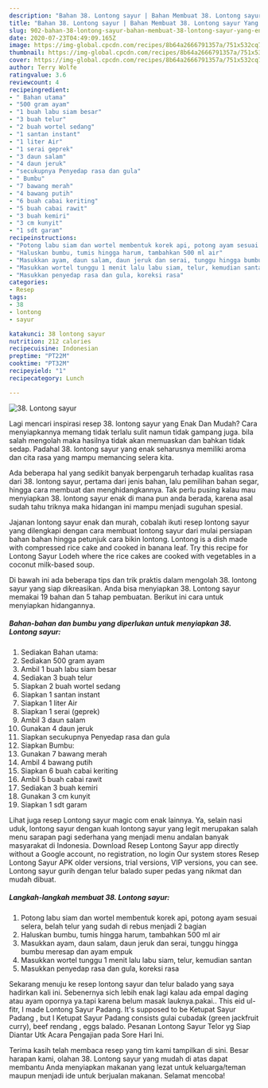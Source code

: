 ```yaml
---
description: "Bahan 38. Lontong sayur | Bahan Membuat 38. Lontong sayur Yang Enak Banget"
title: "Bahan 38. Lontong sayur | Bahan Membuat 38. Lontong sayur Yang Enak Banget"
slug: 902-bahan-38-lontong-sayur-bahan-membuat-38-lontong-sayur-yang-enak-banget
date: 2020-07-23T04:49:09.165Z
image: https://img-global.cpcdn.com/recipes/8b64a2666791357a/751x532cq70/38-lontong-sayur-foto-resep-utama.jpg
thumbnail: https://img-global.cpcdn.com/recipes/8b64a2666791357a/751x532cq70/38-lontong-sayur-foto-resep-utama.jpg
cover: https://img-global.cpcdn.com/recipes/8b64a2666791357a/751x532cq70/38-lontong-sayur-foto-resep-utama.jpg
author: Terry Wolfe
ratingvalue: 3.6
reviewcount: 4
recipeingredient:
- " Bahan utama"
- "500 gram ayam"
- "1 buah labu siam besar"
- "3 buah telur"
- "2 buah wortel sedang"
- "1 santan instant"
- "1 liter Air"
- "1 serai geprek"
- "3 daun salam"
- "4 daun jeruk"
- "secukupnya Penyedap rasa dan gula"
- " Bumbu"
- "7 bawang merah"
- "4 bawang putih"
- "6 buah cabai keriting"
- "5 buah cabai rawit"
- "3 buah kemiri"
- "3 cm kunyit"
- "1 sdt garam"
recipeinstructions:
- "Potong labu siam dan wortel membentuk korek api, potong ayam sesuai selera, belah telur yang sudah di rebus menjadi 2 bagian"
- "Haluskan bumbu, tumis hingga harum, tambahkan 500 ml air"
- "Masukkan ayam, daun salam, daun jeruk dan serai, tunggu hingga bumbu meresap dan ayam empuk"
- "Masukkan wortel tunggu 1 menit lalu labu siam, telur, kemudian santan"
- "Masukkan penyedap rasa dan gula, koreksi rasa"
categories:
- Resep
tags:
- 38
- lontong
- sayur

katakunci: 38 lontong sayur 
nutrition: 212 calories
recipecuisine: Indonesian
preptime: "PT22M"
cooktime: "PT32M"
recipeyield: "1"
recipecategory: Lunch

---
```



![38. Lontong sayur](https://img-global.cpcdn.com/recipes/8b64a2666791357a/751x532cq70/38-lontong-sayur-foto-resep-utama.jpg)

Lagi mencari inspirasi resep 38. lontong sayur yang Enak Dan Mudah? Cara menyiapkannya memang tidak terlalu sulit namun tidak gampang juga. bila salah mengolah maka hasilnya tidak akan memuaskan dan bahkan tidak sedap. Padahal 38. lontong sayur yang enak seharusnya memiliki aroma dan cita rasa yang mampu memancing selera kita.

Ada beberapa hal yang sedikit banyak berpengaruh terhadap kualitas rasa dari 38. lontong sayur, pertama dari jenis bahan, lalu pemilihan bahan segar, hingga cara membuat dan menghidangkannya. Tak perlu pusing kalau mau menyiapkan 38. lontong sayur enak di mana pun anda berada, karena asal sudah tahu triknya maka hidangan ini mampu menjadi suguhan spesial.

Jajanan lontong sayur enak dan murah, cobalah ikuti resep lontong sayur yang dilengkapi dengan cara membuat lontong sayur dari mulai persiapan bahan bahan hingga petunjuk cara bikin lontong. Lontong is a dish made with compressed rice cake and cooked in banana leaf. Try this recipe for Lontong Sayur Lodeh where the rice cakes are cooked with vegetables in a coconut milk-based soup.


Di bawah ini ada beberapa tips dan trik praktis dalam mengolah 38. lontong sayur yang siap dikreasikan. Anda bisa menyiapkan 38. Lontong sayur memakai 19 bahan dan 5 tahap pembuatan. Berikut ini cara untuk menyiapkan hidangannya.

<!--inarticleads1-->

##### Bahan-bahan dan bumbu yang diperlukan untuk menyiapkan 38. Lontong sayur:

1. Sediakan  Bahan utama:
1. Sediakan 500 gram ayam
1. Ambil 1 buah labu siam besar
1. Sediakan 3 buah telur
1. Siapkan 2 buah wortel sedang
1. Siapkan 1 santan instant
1. Siapkan 1 liter Air
1. Siapkan 1 serai (geprek)
1. Ambil 3 daun salam
1. Gunakan 4 daun jeruk
1. Siapkan secukupnya Penyedap rasa dan gula
1. Siapkan  Bumbu:
1. Gunakan 7 bawang merah
1. Ambil 4 bawang putih
1. Siapkan 6 buah cabai keriting
1. Ambil 5 buah cabai rawit
1. Sediakan 3 buah kemiri
1. Gunakan 3 cm kunyit
1. Siapkan 1 sdt garam


Lihat juga resep Lontong sayur magic com enak lainnya. Ya, selain nasi uduk, lontong sayur dengan kuah lontong sayur yang legit merupakan salah menu sarapan pagi sederhana yang menjadi menu andalan banyak masyarakat di Indonesia. Download Resep Lontong Sayur app directly without a Google account, no registration, no login Our system stores Resep Lontong Sayur APK older versions, trial versions, VIP versions, you can see. Lontong sayur gurih dengan telur balado super pedas yang nikmat dan mudah dibuat. 

<!--inarticleads2-->

##### Langkah-langkah membuat 38. Lontong sayur:

1. Potong labu siam dan wortel membentuk korek api, potong ayam sesuai selera, belah telur yang sudah di rebus menjadi 2 bagian
1. Haluskan bumbu, tumis hingga harum, tambahkan 500 ml air
1. Masukkan ayam, daun salam, daun jeruk dan serai, tunggu hingga bumbu meresap dan ayam empuk
1. Masukkan wortel tunggu 1 menit lalu labu siam, telur, kemudian santan
1. Masukkan penyedap rasa dan gula, koreksi rasa


Sekarang menuju ke resep lontong sayur dan telur balado yang saya hadirkan kali ini. Sebenernya sich lebih enak lagi kalau ada empal daging atau ayam opornya ya.tapi karena belum masak lauknya.pakai.. This eid ul-fitr, I made Lontong Sayur Padang. It&#39;s supposed to be Ketupat Sayur Padang , but I Ketupat Sayur Padang consists gulai cubadak (green jackfruit curry), beef rendang , eggs balado. Pesanan Lontong Sayur Telor yg Siap Diantar Utk Acara Pengajian pada Sore Hari Ini. 

Terima kasih telah membaca resep yang tim kami tampilkan di sini. Besar harapan kami, olahan 38. Lontong sayur yang mudah di atas dapat membantu Anda menyiapkan makanan yang lezat untuk keluarga/teman maupun menjadi ide untuk berjualan makanan. Selamat mencoba!

